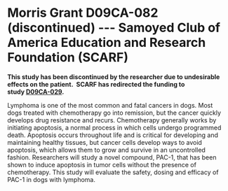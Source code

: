 
Morris Grant D09CA-082 (discontinued) ---  Samoyed Club of America Education and Research Foundation (SCARF)
===========================================================================================================

**This study has been discontinued by the researcher due to undesirable
effects on the patient.  SCARF has redirected the funding to
study [D09CA-029](http://www.samoyedhealthfoundation.com/research/current-research-studies/morris-grant-d09ca0029).**

Lymphoma is one of the most common and fatal cancers in dogs. Most dogs
treated with chemotherapy go into remission, but the cancer quickly
develops drug resistance and recurs. Chemotherapy generally works by
initiating apoptosis, a normal process in which cells undergo programmed
death. Apoptosis occurs throughout life and is critical for developing
and maintaining healthy tissues, but cancer cells develop ways to avoid
apoptosis, which allows them to grow and survive in an uncontrolled
fashion. Researchers will study a novel compound, PAC-1, that has been
shown to induce apoptosis in tumor cells without the presence of
chemotherapy. This study will evaluate the safety, dosing and efficacy
of PAC-1 in dogs with lymphoma.

